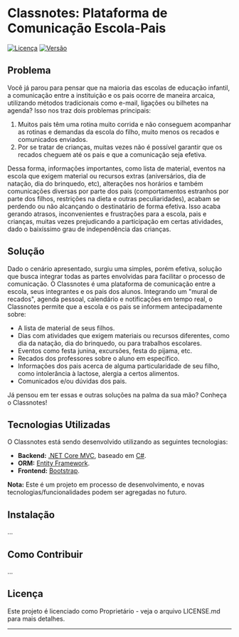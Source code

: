 # Classnotes: Plataforma de Comunicação Escola-Pais

[![Licença](https://img.shields.io/badge/Licen%C3%A7a-Propriet%C3%A1ria-brightgreen.svg)](LICENSE)
[![Versão](https://img.shields.io/badge/Vers%C3%A3o-1.0-blue.svg)](CHANGELOG.md)

## Problema

Você já parou para pensar que na maioria das escolas de educação infantil, a comunicação entre a instituição e os pais ocorre de maneira arcaica, utilizando métodos tradicionais como e-mail, ligações ou bilhetes na agenda? Isso nos traz dois problemas principais:

1. Muitos pais têm uma rotina muito corrida e não conseguem acompanhar as rotinas e demandas da escola do filho, muito menos os recados e comunicados enviados.
2. Por se tratar de crianças, muitas vezes não é possível garantir que os recados cheguem até os pais e que a comunicação seja efetiva.

Dessa forma, informações importantes, como lista de material, eventos na escola que exigem material ou recursos extras (aniversários, dia de natação, dia do brinquedo, etc), alterações nos horários e também comunicações diversas por parte dos pais (comportamentos estranhos por parte dos filhos, restrições na dieta e outras peculiaridades), acabam se perdendo ou não alcançando o destinatário de forma efetiva. Isso acaba gerando atrasos, inconvenientes e frustrações para a escola, pais e crianças, muitas vezes prejudicando a participação em certas atividades, dado o baixíssimo grau de independência das crianças.

## Solução

Dado o cenário apresentado, surgiu uma simples, porém efetiva, solução que busca integrar todas as partes envolvidas para facilitar o processo de comunicação. O Classnotes é uma plataforma de comunicação entre a escola, seus integrantes e os pais dos alunos. Integrando um "mural de recados", agenda pessoal, calendário e notificações em tempo real, o Classnotes permite que a escola e os pais se informem antecipadamente sobre:

- A lista de material de seus filhos.
- Dias com atividades que exigem materiais ou recursos diferentes, como dia da natação, dia do brinquedo, ou para trabalhos escolares.
- Eventos como festa junina, excursões, festa do pijama, etc.
- Recados dos professores sobre o aluno em específico.
- Informações dos pais acerca de alguma particularidade de seu filho, como intolerância à lactose, alergia a certos alimentos.
- Comunicados e/ou dúvidas dos pais.

Já pensou em ter essas e outras soluções na palma da sua mão? Conheça o Classnotes!

## Tecnologias Utilizadas

O Classnotes está sendo desenvolvido utilizando as seguintes tecnologias:

- **Backend:** [.NET Core MVC](https://dotnet.microsoft.com/apps/aspnet/mvc), baseado em [C#](https://docs.microsoft.com/en-us/dotnet/csharp/).
- **ORM:** [Entity Framework](https://docs.microsoft.com/en-us/ef/).
- **Frontend:** [Bootstrap](https://getbootstrap.com/).

**Nota:** Este é um projeto em processo de desenvolvimento, e novas tecnologias/funcionalidades podem ser agregadas no futuro.

## Instalação

...

## Como Contribuir

...

## Licença

Este projeto é licenciado como Proprietário - veja o arquivo LICENSE.md para mais detalhes.

---




